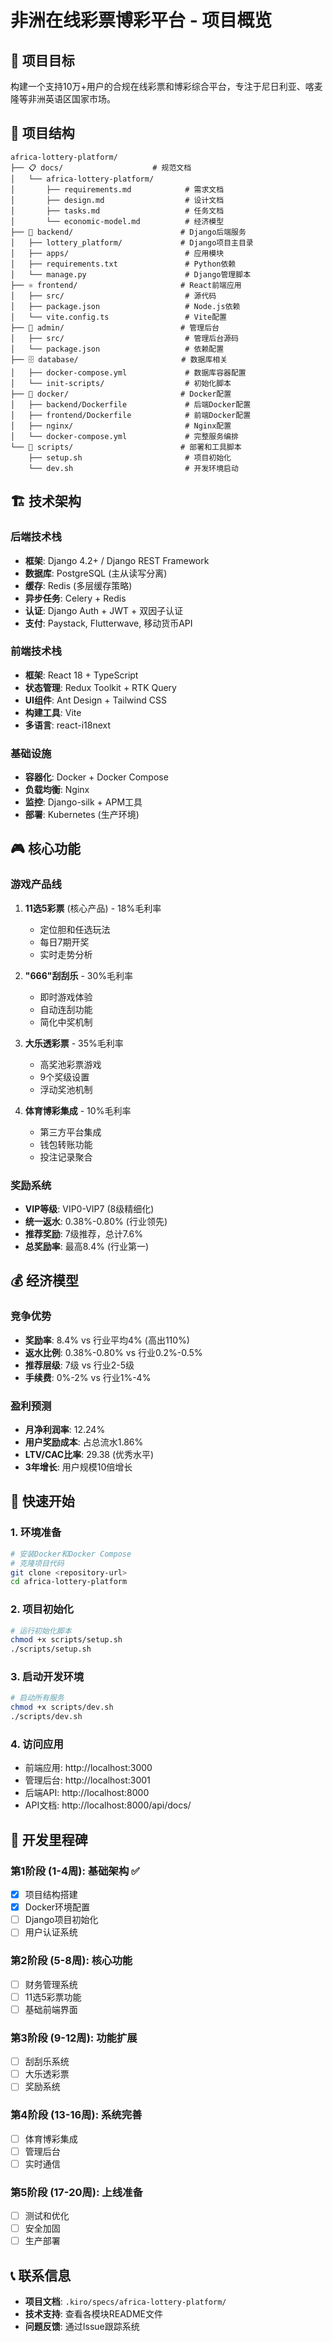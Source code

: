 # 非洲在线彩票博彩平台 - 项目概览

## 🎯 项目目标
构建一个支持10万+用户的合规在线彩票和博彩综合平台，专注于尼日利亚、喀麦隆等非洲英语区国家市场。

## 📁 项目结构

```
africa-lottery-platform/
├── 📋 docs/                    # 规范文档
│   └── africa-lottery-platform/
│       ├── requirements.md            # 需求文档
│       ├── design.md                  # 设计文档
│       ├── tasks.md                   # 任务文档
│       └── economic-model.md          # 经济模型
├── 🐍 backend/                        # Django后端服务
│   ├── lottery_platform/             # Django项目主目录
│   ├── apps/                          # 应用模块
│   ├── requirements.txt               # Python依赖
│   └── manage.py                      # Django管理脚本
├── ⚛️ frontend/                       # React前端应用
│   ├── src/                           # 源代码
│   ├── package.json                   # Node.js依赖
│   └── vite.config.ts                 # Vite配置
├── 🔧 admin/                          # 管理后台
│   ├── src/                           # 管理后台源码
│   └── package.json                   # 依赖配置
├── 🗄️ database/                       # 数据库相关
│   ├── docker-compose.yml             # 数据库容器配置
│   └── init-scripts/                  # 初始化脚本
├── 🐳 docker/                         # Docker配置
│   ├── backend/Dockerfile             # 后端Docker配置
│   ├── frontend/Dockerfile            # 前端Docker配置
│   ├── nginx/                         # Nginx配置
│   └── docker-compose.yml             # 完整服务编排
└── 📜 scripts/                        # 部署和工具脚本
    ├── setup.sh                       # 项目初始化
    └── dev.sh                         # 开发环境启动
```

## 🏗️ 技术架构

### 后端技术栈
- **框架**: Django 4.2+ / Django REST Framework
- **数据库**: PostgreSQL (主从读写分离)
- **缓存**: Redis (多层缓存策略)
- **异步任务**: Celery + Redis
- **认证**: Django Auth + JWT + 双因子认证
- **支付**: Paystack, Flutterwave, 移动货币API

### 前端技术栈
- **框架**: React 18 + TypeScript
- **状态管理**: Redux Toolkit + RTK Query
- **UI组件**: Ant Design + Tailwind CSS
- **构建工具**: Vite
- **多语言**: react-i18next

### 基础设施
- **容器化**: Docker + Docker Compose
- **负载均衡**: Nginx
- **监控**: Django-silk + APM工具
- **部署**: Kubernetes (生产环境)

## 🎮 核心功能

### 游戏产品线
1. **11选5彩票** (核心产品) - 18%毛利率
   - 定位胆和任选玩法
   - 每日7期开奖
   - 实时走势分析

2. **"666"刮刮乐** - 30%毛利率
   - 即时游戏体验
   - 自动连刮功能
   - 简化中奖机制

3. **大乐透彩票** - 35%毛利率
   - 高奖池彩票游戏
   - 9个奖级设置
   - 浮动奖池机制

4. **体育博彩集成** - 10%毛利率
   - 第三方平台集成
   - 钱包转账功能
   - 投注记录聚合

### 奖励系统
- **VIP等级**: VIP0-VIP7 (8级精细化)
- **统一返水**: 0.38%-0.80% (行业领先)
- **推荐奖励**: 7级推荐，总计7.6%
- **总奖励率**: 最高8.4% (行业第一)

## 💰 经济模型

### 竞争优势
- **奖励率**: 8.4% vs 行业平均4% (高出110%)
- **返水比例**: 0.38%-0.80% vs 行业0.2%-0.5%
- **推荐层级**: 7级 vs 行业2-5级
- **手续费**: 0%-2% vs 行业1%-4%

### 盈利预测
- **月净利润率**: 12.24%
- **用户奖励成本**: 占总流水1.86%
- **LTV/CAC比率**: 29.38 (优秀水平)
- **3年增长**: 用户规模10倍增长

## 🚀 快速开始

### 1. 环境准备
```bash
# 安装Docker和Docker Compose
# 克隆项目代码
git clone <repository-url>
cd africa-lottery-platform
```

### 2. 项目初始化
```bash
# 运行初始化脚本
chmod +x scripts/setup.sh
./scripts/setup.sh
```

### 3. 启动开发环境
```bash
# 启动所有服务
chmod +x scripts/dev.sh
./scripts/dev.sh
```

### 4. 访问应用
- 前端应用: http://localhost:3000
- 管理后台: http://localhost:3001
- 后端API: http://localhost:8000
- API文档: http://localhost:8000/api/docs/

## 📅 开发里程碑

### 第1阶段 (1-4周): 基础架构 ✅
- [x] 项目结构搭建
- [x] Docker环境配置
- [ ] Django项目初始化
- [ ] 用户认证系统

### 第2阶段 (5-8周): 核心功能
- [ ] 财务管理系统
- [ ] 11选5彩票功能
- [ ] 基础前端界面

### 第3阶段 (9-12周): 功能扩展
- [ ] 刮刮乐系统
- [ ] 大乐透彩票
- [ ] 奖励系统

### 第4阶段 (13-16周): 系统完善
- [ ] 体育博彩集成
- [ ] 管理后台
- [ ] 实时通信

### 第5阶段 (17-20周): 上线准备
- [ ] 测试和优化
- [ ] 安全加固
- [ ] 生产部署

## 📞 联系信息

- **项目文档**: `.kiro/specs/africa-lottery-platform/`
- **技术支持**: 查看各模块README文件
- **问题反馈**: 通过Issue跟踪系统
